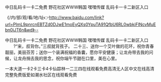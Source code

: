 中日乱码卡一卡二免费
野花社区WWW韩国
嘿嘿传媒
乱码卡一卡二新区入口


《/内/部/观/看/地/址👉http://www.baidu.com/link?url=PImL9pnrcnEBTZd0DJwE1moEyQXs0YpuTA91QfbU6RL0wbkiFlNcvMuEbn0iJT6n&wd》--

中日乱码卡一卡二免费
野花社区WWW韩国
嘿嘿传媒
乱码卡一卡二新区入口
　　?“来，叔背你。”三叔就背孩子。
	二十三、送你一个艾叶做的花环，祝你青春靓丽，美丽芬芳；送你一个装满祝福的香囊，愿你平安健康；让龙舟带去我的问候，让龙舟捎去我的思念，祝你端午节甜在口里，美在心里。





一本大道一卡2卡三卡4卡仙踪林一二三四在线观看免费高清无人区中文在线高清完整免费版爱如潮水社区在线观看免费
